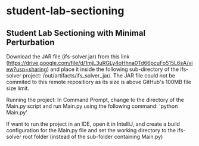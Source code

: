 # student-lab-sectioning
## Student Lab Sectioning with Minimal Perturbation


Download the JAR file (ifs-solver.jar) from this link (https://drive.google.com/file/d/1mjL3uRGLy4oHhna0Td66pcuFo515L6sA/view?usp=sharing) and place it inside the following sub-directory of the ifs-solver project: /out/artifacts/ifs_solver_jar/. The JAR file could not be commited to this remote repositiory as its size is above GitHub's 100MB file size limit. 

Running the project: In Command Prompt, change to the directory of the Main.py script and run Main.py using the following command: 'python Main.py'


If want to run the project in an IDE, open it in IntelliJ, and create a build configuration for the Main.py file and set the working directory to the ifs-solver root folder (instead of the sub-folder containing Main.py)

